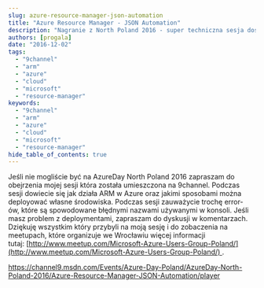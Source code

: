 ```yaml
---
slug: azure-resource-manager-json-automation
title: "Azure Resource Manager - JSON Automation"
description: "Nagranie z North Poland 2016 - super techniczna sesja dostępna online!"
authors: [progala]
date: "2016-12-02"
tags: 
  - "9channel"
  - "arm"
  - "azure"
  - "cloud"
  - "microsoft"
  - "resource-manager"
keywords:
  - "9channel"
  - "arm"
  - "azure"
  - "cloud"
  - "microsoft"
  - "resource-manager"
hide_table_of_contents: true
---
```


Jeśli nie mogliście być na AzureDay North Poland 2016 zapraszam do obejrzenia mojej sesji która została umieszczona na 9channel. Podczas sesji dowiecie się jak działa ARM w Azure oraz jakimi sposobami można deployować własne środowiska. Podczas sesji zauważycie trochę error-ów, które są spowodowane błędnymi nazwami używanymi w konsoli. Jeśli masz problem z deploymentami, zapraszam do dyskusji w komentarzach. Dziękuję wszystkim który przybyli na moją sesję i do zobaczenia na meetupach, które organizuje we Wrocławiu więcej informacji tutaj: [http://www.meetup.com/Microsoft-Azure-Users-Group-Poland/](http://www.meetup.com/Microsoft-Azure-Users-Group-Poland/) .

<https://channel9.msdn.com/Events/Azure-Day-Poland/AzureDay-North-Poland-2016/Azure-Resource-Manager-JSON-Automation/player>